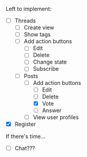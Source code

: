 Left to implement:

- [ ] Threads
  - [ ] Create view
  - [ ] Show tags
  - [ ] Add action buttons
    - [ ] Edit
    - [ ] Delete
    - [ ] Change state
    - [ ] Subscribe
  - [ ] Posts
    - [ ] Add action buttons
      - [ ] Edit
      - [ ] Delete
      - [x] Vote
      - [ ] Answer
    - [ ] View user profiles
- [x] Register

If there's time...

- [ ] Chat???

